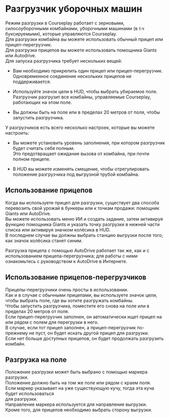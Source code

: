 # Разгрузчик уборочных машин

  
Режим разгрузки в Courseplay работает с зерновыми, силосоуборочными комбайнами, уборочными машинами (в т.ч буксируемыми), которые управляются Courseplay.  
Для разгрузки комбайна вы можете использовать обычный прицеп или прицеп-перегрузчик.  
Для разгрузки прицепов вы можете использовать помощника Giants или Autodrive.  
Для запуска разгрузчика требует нескольких вещей:  

- Вам необходимо прикрепить один прицеп или прицеп-перегрузчик. Одновременное соединение нескольких прицепов не поддерживается.  

- Используйте значок цели в HUD, чтобы выбрать убираемое поле. Разгрузчик разгрузит все комбайны, управляемые Courseplay, работающих на этом поле.  

- Вы должны быть на поле или в пределах 20 метров от поля, чтобы запустить разгрузчика.  
  
У разгрузчиков есть всего несколько настроек, которые вы можете настроить:  

- Вы можете установить уровень заполнения, при котором разгрузчик будет считать себя полным.  
Это предотвращает ожидание вызова от комбайна, при почти полном прицепе.  

- В HUD вы можете изменять смещение, чтобы отрегулировать положение разгрузчика под выгрузной трубой комбайна.  


## Использование прицепов
  
Когда вы используете прицеп для разгрузки, существует два способа перевозить свой урожай в бункеры или к точкам продажи: помощник Giants или AutoDrive.  
Вы можете использовать меню ИИ и создать задание, затем активируя функцию помощника Giants и указать точку разгрузки в нижней части списка или активируя значком колёсика в HUD.  
В последнем случае вы должны выбрать станцию выгрузки после того, как значок колёсика станет синим.  
  
Разгрузка прицепа с помощью AutoDrive работает так же, как и с использованием прицепа-перегрузчика; для работы с ними ознакомьтесь с руководством к AutoDrive в Интернете.  


## Использование прицепов-перегрузчиков
  
Прицепы-перегрузчики очень просты в использовании.  
Как и в случае с обычными прицепами, вы используете значок цели, чтобы выбрать поле, где вы хотите разгружать комбайны.  
Чтобы запустить разгрузчика, поместите его снова на поле или в пределах 20 метров от поля.  
Если прицеп-перегрузчик заполнен, он автоматически ищет прицеп на или рядом с полем для перегрузки в него.  
В случае, если  тот прицеп заполнен, а прицеп-перегрузчик по-прежнему не пуст, он будет искать другой прицеп для разгрузки.  
Если нет больше доступных прицепов, он будет продолжать разгрузить комбайн.  


## Разгрузка на поле
  
Положение разгрузки может быть выбрано с помощью маркера разгрузки.  
Положение должно быть на том же поле или рядом с краем поля.  
Если маркер указывает на уже существующую кучу, тогда эта куча будет использоваться   
для разгрузки.  
Направление маркера используется для направления выгрузки.  
Кроме того, для прицепов необходимо выбрать сторону выгрузки.  


